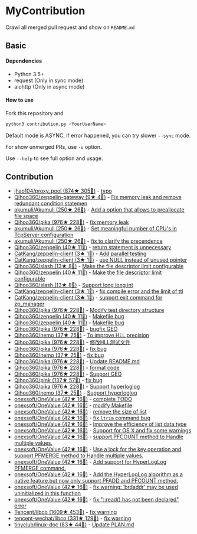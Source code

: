 
# MyContribution

Crawl all merged pull request and show on `README.md`

## Basic

#### Dependencies

 - Python 3.5+
 - request (Only in sync mode)
 - aiohttp (Only in async mode)

#### How to use

Fork this repository and 

```bash
python3 contribution.py <YourUserName>
```

Default mode is ASYNC, if error happened, you can try slower `--sync` mode.

For show unmerged PRs, use `-u` option.

Use `--help` to see full option and usage.

## Contribution

- [jhao104/proxy_pool (874★ 305🍴)](https://github.com/jhao104/proxy_pool) - [typo](https://github.com/jhao104/proxy_pool/pulls/42)
- [Qihoo360/zeppelin-gateway (9★ 4🍴)](https://github.com/Qihoo360/zeppelin-gateway) - [Fix memory leak and remove redundant condition statemen](https://github.com/Qihoo360/zeppelin-gateway/pulls/1)
- [akumuli/Akumuli (250★ 26🍴)](https://github.com/akumuli/Akumuli) - [Add a option that allows to preallocate file space](https://github.com/akumuli/Akumuli/pulls/185)
- [Qihoo360/pika (976★ 228🍴)](https://github.com/Qihoo360/pika) - [fix memory leak](https://github.com/Qihoo360/pika/pulls/98)
- [akumuli/Akumuli (250★ 26🍴)](https://github.com/akumuli/Akumuli) - [Set meaningful number of CPU's in TcpServer configuration](https://github.com/akumuli/Akumuli/pulls/184)
- [akumuli/Akumuli (250★ 26🍴)](https://github.com/akumuli/Akumuli) - [fix to clarify the precendence](https://github.com/akumuli/Akumuli/pulls/182)
- [Qihoo360/zeppelin (40★ 11🍴)](https://github.com/Qihoo360/zeppelin) - [return statement is unnecessary](https://github.com/Qihoo360/zeppelin/pulls/6)
- [CatKang/zeppelin-client (3★ 1🍴)](https://github.com/CatKang/zeppelin-client) - [Add parallel testing](https://github.com/CatKang/zeppelin-client/pulls/4)
- [CatKang/zeppelin-client (3★ 1🍴)](https://github.com/CatKang/zeppelin-client) - [use NULL instead of unused pointer](https://github.com/CatKang/zeppelin-client/pulls/3)
- [Qihoo360/slash (13★ 8🍴)](https://github.com/Qihoo360/slash) - [Make the file descriptor limit configurable](https://github.com/Qihoo360/slash/pulls/3)
- [Qihoo360/zeppelin (40★ 11🍴)](https://github.com/Qihoo360/zeppelin) - [Make the file descriptor limit configurable](https://github.com/Qihoo360/zeppelin/pulls/5)
- [Qihoo360/slash (13★ 8🍴)](https://github.com/Qihoo360/slash) - [Support long long int](https://github.com/Qihoo360/slash/pulls/2)
- [CatKang/zeppelin-client (3★ 1🍴)](https://github.com/CatKang/zeppelin-client) - [fix compile error and the limit of ttl](https://github.com/CatKang/zeppelin-client/pulls/2)
- [CatKang/zeppelin-client (3★ 1🍴)](https://github.com/CatKang/zeppelin-client) - [support exit command for zp_manager](https://github.com/CatKang/zeppelin-client/pulls/1)
- [Qihoo360/pika (976★ 228🍴)](https://github.com/Qihoo360/pika) - [Modify test directory structure](https://github.com/Qihoo360/pika/pulls/90)
- [Qihoo360/zeppelin (40★ 11🍴)](https://github.com/Qihoo360/zeppelin) - [Makefile bug](https://github.com/Qihoo360/zeppelin/pulls/4)
- [Qihoo360/zeppelin (40★ 11🍴)](https://github.com/Qihoo360/zeppelin) - [Makefile bug](https://github.com/Qihoo360/zeppelin/pulls/3)
- [Qihoo360/pika (976★ 228🍴)](https://github.com/Qihoo360/pika) - [bugfix GEO](https://github.com/Qihoo360/pika/pulls/77)
- [Qihoo360/nemo (37★ 25🍴)](https://github.com/Qihoo360/nemo) - [To improve HLL precision](https://github.com/Qihoo360/nemo/pulls/8)
- [Qihoo360/pika (976★ 228🍴)](https://github.com/Qihoo360/pika) - [修改HLL测试文件](https://github.com/Qihoo360/pika/pulls/74)
- [Qihoo360/pika (976★ 228🍴)](https://github.com/Qihoo360/pika) - [fix bug](https://github.com/Qihoo360/pika/pulls/72)
- [Qihoo360/nemo (37★ 25🍴)](https://github.com/Qihoo360/nemo) - [fix bug](https://github.com/Qihoo360/nemo/pulls/7)
- [Qihoo360/pika (976★ 228🍴)](https://github.com/Qihoo360/pika) - [Update README.md](https://github.com/Qihoo360/pika/pulls/71)
- [Qihoo360/pika (976★ 228🍴)](https://github.com/Qihoo360/pika) - [format code](https://github.com/Qihoo360/pika/pulls/66)
- [Qihoo360/pika (976★ 228🍴)](https://github.com/Qihoo360/pika) - [Support GEO](https://github.com/Qihoo360/pika/pulls/59)
- [Qihoo360/pink (137★ 57🍴)](https://github.com/Qihoo360/pink) - [fix bug](https://github.com/Qihoo360/pink/pulls/3)
- [Qihoo360/pika (976★ 228🍴)](https://github.com/Qihoo360/pika) - [Support hyperloglog](https://github.com/Qihoo360/pika/pulls/56)
- [Qihoo360/nemo (37★ 25🍴)](https://github.com/Qihoo360/nemo) - [Support hyperloglog](https://github.com/Qihoo360/nemo/pulls/6)
- [onexsoft/OneValue (42★ 16🍴)](https://github.com/onexsoft/OneValue) - [complete TODO](https://github.com/onexsoft/OneValue/pulls/21)
- [onexsoft/OneValue (42★ 16🍴)](https://github.com/onexsoft/OneValue) - [modify Makefile](https://github.com/onexsoft/OneValue/pulls/20)
- [onexsoft/OneValue (42★ 16🍴)](https://github.com/onexsoft/OneValue) - [remove the size of list](https://github.com/onexsoft/OneValue/pulls/19)
- [onexsoft/OneValue (42★ 16🍴)](https://github.com/onexsoft/OneValue) - [fix `ltrim` command bug](https://github.com/onexsoft/OneValue/pulls/17)
- [onexsoft/OneValue (42★ 16🍴)](https://github.com/onexsoft/OneValue) - [Improve the efficiency of list data type](https://github.com/onexsoft/OneValue/pulls/16)
- [onexsoft/OneValue (42★ 16🍴)](https://github.com/onexsoft/OneValue) - [Support for OS X and fix some warnings](https://github.com/onexsoft/OneValue/pulls/15)
- [onexsoft/OneValue (42★ 16🍴)](https://github.com/onexsoft/OneValue) - [support PFCOUNT method to Handle multiple values.](https://github.com/onexsoft/OneValue/pulls/12)
- [onexsoft/OneValue (42★ 16🍴)](https://github.com/onexsoft/OneValue) - [Use a lock for the key operation and support PFMERGE  method  to Handle multiple values.](https://github.com/onexsoft/OneValue/pulls/9)
- [onexsoft/OneValue (42★ 16🍴)](https://github.com/onexsoft/OneValue) - [Add support for HyperLogLog PFMERGE command.](https://github.com/onexsoft/OneValue/pulls/8)
- [onexsoft/OneValue (42★ 16🍴)](https://github.com/onexsoft/OneValue) - [Add the HyperLogLog algorithm as a native feature,but now only support PFADD and PFCOUNT method.](https://github.com/onexsoft/OneValue/pulls/6)
- [onexsoft/OneValue (42★ 16🍴)](https://github.com/onexsoft/OneValue) - [fix warning: ‘brdaddr’ may be used uninitialized in this function](https://github.com/onexsoft/OneValue/pulls/3)
- [onexsoft/OneValue (42★ 16🍴)](https://github.com/onexsoft/OneValue) - [fix "::read() has not been declared" error](https://github.com/onexsoft/OneValue/pulls/1)
- [Tencent/libco (1609★ 453🍴)](https://github.com/Tencent/libco) - [fix warning](https://github.com/Tencent/libco/pulls/1)
- [tencent-wechat/libco (331★ 129🍴)](https://github.com/tencent-wechat/libco) - [fix warning](https://github.com/tencent-wechat/libco/pulls/1)
- [tinyclub/linux-doc (83★ 44🍴)](https://github.com/tinyclub/linux-doc) - [Update PLAN.md](https://github.com/tinyclub/linux-doc/pulls/5)